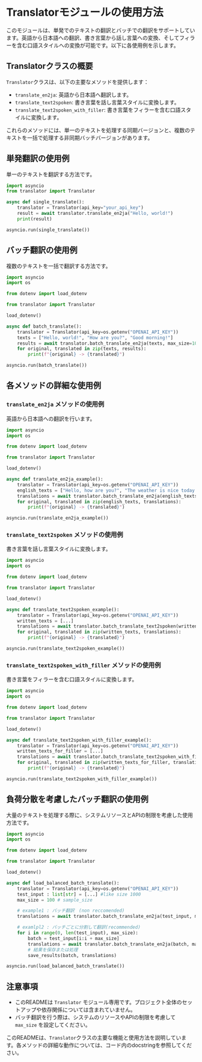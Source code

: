 # Translatorモジュールの使用方法

このモジュールは、単発でのテキストの翻訳とバッチでの翻訳をサポートしています。英語から日本語への翻訳、書き言葉から話し言葉への変換、そしてフィラーを含む口語スタイルへの変換が可能です。以下に各使用例を示します。

## Translatorクラスの概要

`Translator`クラスは、以下の主要なメソッドを提供します：

- `translate_en2ja`: 英語から日本語へ翻訳します。
- `translate_text2spoken`: 書き言葉を話し言葉スタイルに変換します。
- `translate_text2spoken_with_filler`: 書き言葉をフィラーを含む口語スタイルに変換します。

これらのメソッドには、単一のテキストを処理する同期バージョンと、複数のテキストを一括で処理する非同期バッチバージョンがあります。

## 単発翻訳の使用例

単一のテキストを翻訳する方法です。

```python
import asyncio
from translator import Translator

async def single_translate():
    translator = Translator(api_key="your_api_key")
    result = await translator.translate_en2ja("Hello, world!")
    print(result)

asyncio.run(single_translate())
```

## バッチ翻訳の使用例

複数のテキストを一括で翻訳する方法です。

```python
import asyncio
import os

from dotenv import load_dotenv

from translator import Translator

load_dotenv()

async def batch_translate():
    translator = Translator(api_key=os.getenv("OPENAI_API_KEY"))
    texts = ["Hello, world!", "How are you?", "Good morning!"]
    results = await translator.batch_translate_en2ja(texts, max_size=100)
    for original, translated in zip(texts, results):
        print(f"{original} -> {translated}")

asyncio.run(batch_translate())
```

## 各メソッドの詳細な使用例

### `translate_en2ja` メソッドの使用例

英語から日本語への翻訳を行います。

```python
import asyncio
import os

from dotenv import load_dotenv

from translator import Translator

load_dotenv()

async def translate_en2ja_example():
    translator = Translator(api_key=os.getenv("OPENAI_API_KEY"))
    english_texts = ["Hello, how are you?", "The weather is nice today."]
    translations = await translator.batch_translate_en2ja(english_texts, max_size=5)
    for original, translated in zip(english_texts, translations):
        print(f"{original} -> {translated}")

asyncio.run(translate_en2ja_example())
```

### `translate_text2spoken` メソッドの使用例

書き言葉を話し言葉スタイルに変換します。

```python
import asyncio
import os

from dotenv import load_dotenv

from translator import Translator

load_dotenv()

async def translate_text2spoken_example():
    translator = Translator(api_key=os.getenv("OPENAI_API_KEY"))
    written_texts = [...]
    translations = await translator.batch_translate_text2spoken(written_texts, max_size=5)
    for original, translated in zip(written_texts, translations):
        print(f"{original} -> {translated}")

asyncio.run(translate_text2spoken_example())
```

### `translate_text2spoken_with_filler` メソッドの使用例

書き言葉をフィラーを含む口語スタイルに変換します。

```python
import asyncio
import os

from dotenv import load_dotenv

from translator import Translator

load_dotenv()

async def translate_text2spoken_with_filler_example():
    translator = Translator(api_key=os.getenv("OPENAI_API_KEY"))
    written_texts_for_filler = [...]
    translations = await translator.batch_translate_text2spoken_with_filler(written_texts_for_filler, max_size=5)
    for original, translated in zip(written_texts_for_filler, translations):
        print(f"{original} -> {translated}")

asyncio.run(translate_text2spoken_with_filler_example())
```

## 負荷分散を考慮したバッチ翻訳の使用例

大量のテキストを処理する際に、システムリソースとAPIの制限を考慮した使用方法です。

```python
import asyncio
import os

from dotenv import load_dotenv

from translator import Translator

load_dotenv()

async def load_balanced_batch_translate():
    translator = Translator(api_key=os.getenv("OPENAI_API_KEY"))
    test_input : list[str] = [...] #like size 1000
    max_size = 100 # sample_size

    # example1 : バッチ翻訳　(non reccomended)
    translations = await translator.batch_translate_en2ja(test_input, max_size=max_size)

    # examlpl2 : バッチごとに分割して翻訳(recommended)
    for i in range(0, len(test_input), max_size):
        batch = test_input[i:i + max_size]
        translations = await translator.batch_translate_en2ja(batch, max_size=max_size)
        # 結果を保存または処理
        save_results(batch, translations)

asyncio.run(load_balanced_batch_translate())
```

## 注意事項

- このREADMEは `Translator` モジュール専用です。プロジェクト全体のセットアップや依存関係については含まれていません。
- バッチ翻訳を行う際は、システムのリソースやAPIの制限を考慮して `max_size` を設定してください。

このREADMEは、`Translator`クラスの主要な機能と使用方法を説明しています。各メソッドの詳細な動作については、コード内のdocstringを参照してください。


